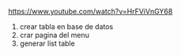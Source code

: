 <https://www.youtube.com/watch?v=HrFViVnGY68>

1. crear tabla en base de datos
2. crar pagina del menu
3. generar list table
